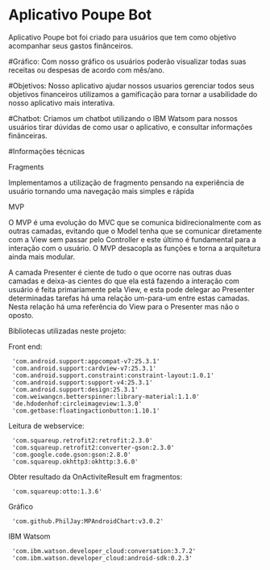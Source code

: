 # Aplicativo Poupe Bot

Aplicativo Poupe bot foi criado para usuários que tem como objetivo acompanhar seus gastos finânceiros.

#Gráfico:
Com nosso gráfico os usuários poderão visualizar todas suas receitas ou despesas de acordo com mês/ano.

#Objetivos:
Nosso aplicativo ajudar nossos usuarios gerenciar todos seus objetivos financeiros utilizamos a gamificação para tornar a usabilidade do nosso aplicativo mais interativa.

#Chatbot:
Criamos um chatbot utilizando o IBM Watsom para nossos usuários tirar dúvidas de como usar o aplicativo, e consultar informações finânceiras.

#Informações técnicas

Fragments

Implementamos a utilização de fragmento pensando na experiência de usuário tornando uma navegação mais simples e rápida

MVP

O MVP é uma evolução do MVC que se comunica bidirecionalmente com as outras camadas, evitando que o Model tenha que se comunicar diretamente com a View sem passar pelo Controller e este último é fundamental para a interação com o usuário. O MVP desacopla as funções e torna a arquitetura ainda mais modular.

A camada Presenter é ciente de tudo o que ocorre nas outras duas camadas e deixa-as cientes do que ela está fazendo
a interação com usuário é feita primariamente pela View, e esta pode delegar ao Presenter determinadas tarefas
há uma relação um-para-um entre estas camadas. Nesta relação há uma referência do View para o Presenter mas não o oposto.


Bibliotecas utilizadas neste projeto:

Front end:

     'com.android.support:appcompat-v7:25.3.1'
     'com.android.support:cardview-v7:25.3.1'
     'com.android.support.constraint:constraint-layout:1.0.1'
     'com.android.support:support-v4:25.3.1'
     'com.android.support:design:25.3.1'
     'com.weiwangcn.betterspinner:library-material:1.1.0'
     'de.hdodenhof:circleimageview:1.3.0'
     'com.getbase:floatingactionbutton:1.10.1'

Leitura de webservice: 

     'com.squareup.retrofit2:retrofit:2.3.0'
     'com.squareup.retrofit2:converter-gson:2.3.0'
     'com.google.code.gson:gson:2.8.0'
     'com.squareup.okhttp3:okhttp:3.6.0'

Obter resultado da OnActiviteResult em fragmentos:

     'com.squareup:otto:1.3.6'

Gráfico

     'com.github.PhilJay:MPAndroidChart:v3.0.2'

IBM Watsom 

     'com.ibm.watson.developer_cloud:conversation:3.7.2'
     'com.ibm.watson.developer_cloud:android-sdk:0.2.3'
     
     




   


